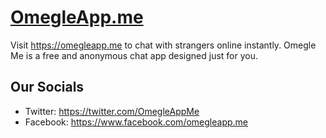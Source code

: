 # [OmegleApp.me](https://omegleapp.me)

Visit https://omegleapp.me to chat with strangers online instantly. Omegle Me is a free and anonymous chat app designed just for you.

## Our Socials

- Twitter: https://twitter.com/OmegleAppMe
- Facebook: https://www.facebook.com/omegleapp.me
